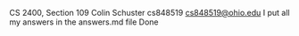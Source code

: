 CS 2400, Section 109
Colin Schuster
cs848519
cs848519@ohio.edu
I put all my answers in the answers.md file
Done